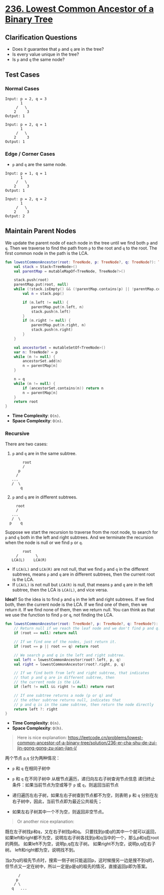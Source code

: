 # [236. Lowest Common Ancestor of a Binary Tree](https://leetcode.com/problems/lowest-common-ancestor-of-a-binary-tree/)

## Clarification Questions
* Does it guarantee that `p` and `q` are in the tree?
* Is every value unique in the tree?
* Is `p` and `q` the same node?
 
## Test Cases
### Normal Cases
```
Input: p = 2, q = 3
       1
     /   \
    2     3
Output: 1

Input: p = 2, q = 1
       1
     /   \
    2     3
Output: 1
```
### Edge / Corner Cases
* `p` and `q` are the same node.
```
Input: p = 1, q = 1
       1
     /   \
    2     3
Output: 1

Input: p = 2, q = 2
       1
     /   \
    2     3
Output: 2
```

## Maintain Parent Nodes
We update the parent node of each node in the tree until we find both `p` and `q`. Then we traverse to find the path from `p` to the root and `q` to the root. The first common node in the path is the LCA.

```kotlin
fun lowestCommonAncestor(root: TreeNode, p: TreeNode?, q: TreeNode?): TreeNode? {
    val stack = Stack<TreeNode>()
    val parentMap = mutableMapOf<TreeNode, TreeNode?>()

    stack.push(root)
    parentMap.put(root, null)
    while (!stack.isEmpty() && (!parentMap.contains(p) || !parentMap.contains(q))) {
        val n = stack.pop()

        if (n.left != null) {
            parentMap.put(n.left, n)
            stack.push(n.left)
        }
        if (n.right != null) {
            parentMap.put(n.right, n)
            stack.push(n.right)
        }
    }

    val ancestorSet = mutableSetOf<TreeNode>()
    var n: TreeNode? = p
    while (n != null) {
        ancestorSet.add(n)
        n = parentMap[n]
    }

    n = q
    while (n != null) {
        if (ancestorSet.contains(n)) return n
        n = parentMap[n]
    }
    return root
}
```

* **Time Complexity**: `O(n)`.
* **Space Complexity**: `O(n)`.

### Recursive
There are two cases:
1. `p` and `q` are in the same subtree.
```
        root
        /
      p
     /
   ...
   /  \
       q
```

2. `p` and `q` are in different subtrees.
```
     root
     /
   ...
   /  \
  p    q
```

Suppose we start the recursion to traverse from the root node, to search for `p` and `q` both in the left and right subtrees. And we terminate the recursion when the node is null or we find `p` or `q`.
```
        root
     /        \
   LCA(L)    LCA(R)  
```
* If `LCA(L)` and `LCA(R)` are not null, that we find `p` and `q` in the different subtrees, means `p` and `q` are in different subtrees, then the current root is the LCA.
* If `LCA(L)` is not null but `LCA(R)` is null, that means `p` and `q` are in the left subtree, then the LCA is `LCA(L)`, and vice versa.

**Idea!!** So the idea is to find `p` and `q` in the left and right subtrees. If we find both, then the current node is the LCA. If we find one of them, then we return it. If we find none of them, then we return null.
You can think as that we use the function to find `p` or `q`, not finding the LCA.

> 

```kotlin
fun lowestCommonAncestor(root: TreeNode?, p: TreeNode?, q: TreeNode?): TreeNode? {
    // Return null if we reach the leaf node and we don't find p and q.
    if (root == null) return null

    // If we find one of the nodes, just return it.
    if (root == p || root == q) return root

    // We search p and q in the left and right subtree.
    val left = lowestCommonAncestor(root?.left, p, q)
    val right = lowestCommonAncestor(root?.right, p, q)

    // If we find both from left and right subtree, that indicates 
    // that p and q are in different subtree, then 
    // the current node is the LCA.
    if (left != null && right != null) return root

    // If one subtree returns a node (p or q) and 
    // the other subtree returns null, indicates that
    // p and q is in the same subtree, then return the node directly
    return left ?: right
}
```
* **Time Complexity**: `O(n)`.
* **Space Complexity**: `O(h)`.

> Here is nice explanation: https://leetcode.cn/problems/lowest-common-ancestor-of-a-binary-tree/solution/236-er-cha-shu-de-zui-jin-gong-gong-zu-xian-jian-j/

两个节点 `p`,`q` 分为两种情况：

* `p` 和 `q` 在相同子树中
* `p` 和 `q` 在不同子树中
从根节点遍历，递归向左右子树查询节点信息
递归终止条件：如果当前节点为空或等于 `p` 或 `q`，则返回当前节点

* 递归遍历左右子树，如果左右子树查到节点都不为空，则表明 `p` 和 `q` 分别在左右子树中，因此，当前节点即为最近公共祖先；
* 如果左右子树其中一个不为空，则返回非空节点。

> Or another nice explanation:

既在左子树找p和q，又在右子树找p和q。 只要找到p或q的其中一个就可以返回，如果left和right都不为空，说明左右子树各找到p和q当中的一个，那么p和q在root的两侧。 如果left不为空，说明p,q在左子树。 如果right不为空，说明p,q在右子树。 left和right都为空，说明找不到。

当p为q的祖先节点时，搜索一侧子树只能返回p，这时候搜另一边是搜不到q的，但节点又一定在树中，所以一定是p是q的祖先的情况，直接返回p即为答案。
```
      /
     p
    / \
   q   ...
```
